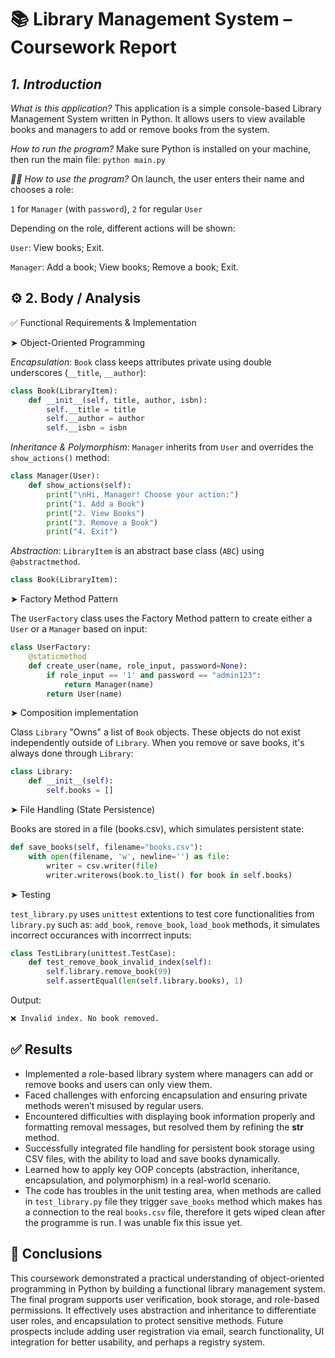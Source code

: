 # 📚 Library Management System – Coursework Report
## _1. Introduction_
_What is this application?_
This application is a simple console-based Library Management System written in Python. It allows users to view available books and managers to add or remove books from the system.

_How to run the program?_
Make sure Python is installed on your machine, then run the main file:
`python main.py`

_🧑‍💻 How to use the program?_
On launch, the user enters their name and chooses a role:

`1` for `Manager` (with `password`), `2` for regular `User`

Depending on the role, different actions will be shown:

`User`: View books; Exit.

`Manager`: Add a book; View books; Remove a book; Exit.

## ⚙️ 2. Body / Analysis
✅ Functional Requirements & Implementation

➤ Object-Oriented Programming

_Encapsulation_: `Book` class keeps attributes private using double underscores (`__title`, `__author`):
```python
class Book(LibraryItem):
    def __init__(self, title, author, isbn):
        self.__title = title
        self.__author = author
        self.__isbn = isbn
```
_Inheritance & Polymorphism_: `Manager` inherits from `User` and overrides the `show_actions()` method:
```python
class Manager(User):
    def show_actions(self):
        print("\nHi, Manager! Choose your action:")
        print("1. Add a Book")
        print("2. View Books")
        print("3. Remove a Book")
        print("4. Exit")
```

_Abstraction_: `LibraryItem` is an abstract base class (`ABC`) using `@abstractmethod`.
```python
class Book(LibraryItem):
```
➤ Factory Method Pattern

The `UserFactory` class uses the Factory Method pattern to create either a `User` or a `Manager` based on input:
```python
class UserFactory:
    @staticmethod
    def create_user(name, role_input, password=None):
        if role_input == '1' and password == "admin123":
            return Manager(name)
        return User(name)
```
➤ Composition implementation

Class `Library` "Owns" a list of `Book` objects. These objects do not exist independently outside of `Library`.
When you remove or save books, it's always done through `Library`:
```python
class Library:
    def __init__(self):
        self.books = []
```
➤ File Handling (State Persistence)

Books are stored in a file (books.csv), which simulates persistent state:
```python
def save_books(self, filename="books.csv"):
    with open(filename, 'w', newline='') as file:
        writer = csv.writer(file)
        writer.writerows(book.to_list() for book in self.books)
```
➤ Testing

`test_library.py` uses `unittest` extentions to test core functionalities from `library.py` such as:
`add_book`, `remove_book`, `load_book` methods, it simulates incorrect occurances with incorrrect inputs:
```python
class TestLibrary(unittest.TestCase):
    def test_remove_book_invalid_index(self):
        self.library.remove_book(99)
        self.assertEqual(len(self.library.books), 1)
```
Output:
```cmd
❌ Invalid index. No book removed.
```
## ✅ Results
- Implemented a role-based library system where managers can add or remove books and users can only view them.
- Faced challenges with enforcing encapsulation and ensuring private methods weren’t misused by regular users.
- Encountered difficulties with displaying book information properly and formatting removal messages, but resolved them by refining the __str__ method.
- Successfully integrated file handling for persistent book storage using CSV files, with the ability to load and save books dynamically.
- Learned how to apply key OOP concepts (abstraction, inheritance, encapsulation, and polymorphism) in a real-world scenario.
- The code has troubles in the unit testing area, when methods are called in `test_library.py` file they trigger `save_books` method which makes has a
connection to the real `books.csv` file, therefore it gets wiped clean after the programme is run. I was unable fix this issue yet.

  
## 🧾 Conclusions
This coursework demonstrated a practical understanding of object-oriented programming in Python by building a functional library management system. The final program supports user verification, book storage, and role-based permissions. It effectively uses abstraction and inheritance to differentiate user roles, and encapsulation to protect sensitive methods. Future prospects include adding user registration via email, search functionality, UI integration for better usability, and perhaps a registry system.
